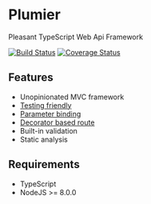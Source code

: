 # Plumier
Pleasant TypeScript Web Api Framework

[![Build Status](https://travis-ci.org/ktutnik/plumier.svg?branch=master)](https://travis-ci.org/ktutnik/plumier)
[![Coverage Status](https://coveralls.io/repos/github/ktutnik/plumier/badge.svg?branch=master)](https://coveralls.io/github/ktutnik/plumier?branch=master)

## Features

* Unopinionated MVC framework
* [Testing friendly](.docs/testing-tips.md)
* [Parameter binding](.docs/parameter-binding-cheat-sheet.md)
* [Decorator based route](.docs/route-generation-cheat-sheet.md)
* Built-in validation
* Static analysis

## Requirements
* TypeScript
* NodeJS >= 8.0.0
